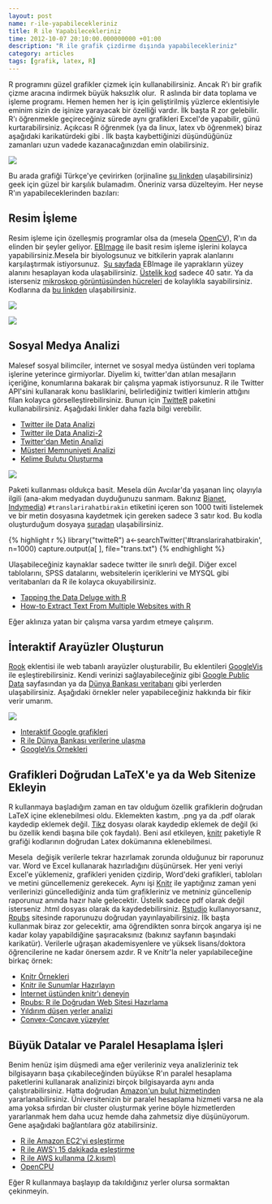 ```yaml
--- 
layout: post 
name: r-ile-yapabilecekleriniz 
title: R ile Yapabilecekleriniz 
time: 2012-10-07 20:10:00.000000000 +01:00
description: "R ile grafik çizdirme dışında yapabilecekleriniz"
category: articles
tags: [grafik, latex, R]
---
```



R programını güzel grafikler çizmek için kullanabilirsiniz. Ancak R'ı bir grafik çizme aracına indirmek büyük haksızlık olur.  R aslında bir data toplama ve işleme programı. Hemen hemen her iş için geliştirilmiş yüzlerce eklentisiyle eminim sizin de işinize yarayacak bir özelliği vardır.
İlk başta R zor gelebilir. R'ı öğrenmekle geçireceğiniz sürede aynı grafikleri Excel'de yapabilir, günü kurtarabilirsiniz. Açıkcası R öğrenmek (ya da linux, latex vb öğrenmek) biraz aşağıdaki karikatürdeki gibi . İlk başta kaybettiğinizi düşündüğünüz zamanları uzun vadede kazanacağınızdan emin olabilirsiniz.


[![]({{site.url}}/images/geekler_tr.png)]({{site.url}}/images/geekler_tr.png)


Bu arada grafiği Türkçe'ye çevirirken (orjinaline [şu linkden](https://plus.google.com/102451193315916178828/posts/MGxauXypb1Y) ulaşabilirsiniz) geek için güzel bir karşılık bulamadım. Öneriniz varsa düzelteyim.
Her neyse R'ın yapabileceklerinden bazıları:

Resim İşleme
------------

Resim işleme için özelleşmiş programlar olsa da (mesela [OpenCV](http://opencv.org/)), R'ın da elinden bir şeyler geliyor. [EBImage](http://www.bioconductor.org/packages/devel/bioc/html/EBImage.html) ile basit resim işleme işlerini kolayca yapabilirsiniz.Mesela bir biyologsunuz ve bitkilerin yaprak alanlarını karşılaştırmak istiyorsunuz.  [Şu sayfada](http://ec2-184-73-106-109.compute-1.amazonaws.com/wordpress/?p=202) EBImage ile yaprakların yüzey alanını hesaplayan koda ulaşabilirsiniz. [Üstelik kod](https://github.com/tonyworld/bioImage/blob/master/LeafArea.r) sadece 40 satır. Ya da isterseniz [mikroskop görüntüsünden hücreleri](http://ec2-184-73-106-109.compute-1.amazonaws.com/wordpress/?p=186) de kolaylıkla sayabilirsiniz.  Kodlarına da [bu linkden](https://github.com/tonyworld/bioImage/blob/master/CellCount.r) ulaşabilirsiniz.

[![]({{site.url}}/images/yaprak_alan.jpg)]({{site.url}}/images/yaprak_alan.jpg)

[![]({{site.url}}/images/hucre_say.jpg)]({{site.url}}/images/hucre_say.jpg)

Sosyal Medya Analizi
--------------------

Malesef sosyal bilimciler, internet ve sosyal medya üstünden veri toplama işlerine yeterince girmiyorlar. Diyelim ki, twitter'dan atılan mesajların içeriğine, konumlarına bakarak bir çalışma yapmak istiyorsunuz. R ile Twitter API'sini kullanarak konu basliklarini, belirlediğiniz twitleri kimlerin attığını filan kolayca görselleştirebilirsiniz. Bunun için [TwitteR](http://cran.r-project.org/web/packages/twitteR/index.html) paketini kullanabilirsiniz. Aşağıdaki linkler daha fazla bilgi verebilir.

-   [Twitter ile Data Analizi](http://dl.dropbox.com/u/6360678/workshop.html)
-   [Twitter ile Data Analizi-2](http://franklincenterhq.org/2429/using-r-to-search-twitter-for-analysis/)
-   [Twitter'dan Metin Analizi](http://www.rdatamining.com/examples/text-mining)
-   [Müşteri Memnuniyeti Analizi](http://jeffreybreen.wordpress.com/2011/07/04/twitter-text-mining-r-slides/)
-   [Kelime Bulutu Oluşturma](http://rpubs.com/chrisbrunsdon/twitterclouds)

[![]({{site.url}}/images/sna-terms-2.png)]({{site.url}}/images/sna-terms-2.png)

Paketi kullanması oldukça basit. Mesela dün Avcılar'da yaşanan linç olayıyla ilgili (ana-akım medyadan duyduğunuzu sanmam. Bakınız [Bianet](http://www.bianet.org/bianet/lgbtt/141312-tasinmazsaniz-sizi-zorla-atariz), [Indymedia](http://istanbul.indymedia.org/tr/haber/avc%C4%B1larda-trans-bireylere-y%C3%B6nelik-lin%C3%A7-giri%C5%9Fimi-engellendi)) `#translarirahatbirakin` etiketini içeren son 1000 twiti listelemek ve bir metin dosyasına kaydetmek için gereken sadece 3 satır kod. Bu kodla oluşturduğum dosyaya [şuradan](http://dl.dropbox.com/u/2490601/for%20download/trans.txt) ulaşabilirsiniz.

{% highlight r %}
library("twitteR")
a\<-searchTwitter('\#translarirahatbirakin', n=1000)
capture.output(a[ ], file="trans.txt")
{% endhighlight %}


Ulaşabileceğiniz kaynaklar sadece twitter ile sınırlı değil. Diğer excel tablolarını, SPSS datalarını, websitelerin içeriklerini ve MYSQL gibi veritabanları da R ile kolayca okuyabilirsiniz.

-  [Tapping the Data Deluge with R](http://www.slideshare.net/jeffreybreen/tapping-the-data-deluge-with-r)
-  [How-to Extract Text From Multiple Websites with R](http://christophergandrud.blogspot.co.uk/2012/02/how-to-extract-text-from-multiple.html)

Eğer aklınıza yatan bir çalışma varsa yardım etmeye çalışırım.

İnteraktif Arayüzler Oluşturun
------------------------------

[Rook](http://cran.r-project.org/web/packages/Rook/index.html) eklentisi ile web tabanlı arayüzler oluşturabilir, Bu eklentileri [GoogleVis](https://developers.google.com/chart/interactive/docs/gallery) ile eşleştirebilirsiniz. Kendi verinizi sağlayabileceğiniz gibi [Google Public Data](http://www.google.com/publicdata/directory) sayfasından ya da [Dünya Bankası veritabanı](http://data.worldbank.org/) gibi yerlerden ulaşabilirsiniz. Aşağıdaki örnekler neler yapabileceğiniz hakkında bir fikir verir umarım.

[![]({{site.url}}/images/google_vis.png)](http://dl.dropbox.com/u/7586336/blogger/Cambridge_R_googleVis_with_knitr_and_RStudio_May_2012.html#%288%29)

-   [Interaktif Google grafikleri](http://code.google.com/p/google-motion-charts-with-r/)
-   [R ile Dünya Bankası verilerine ulaşma](http://lamages.blogspot.co.uk/2011/09/accessing-and-plotting-world-bank-data.html)
-   [GoogleVis Örnekleri](http://code.google.com/p/google-motion-charts-with-r/#Examples)

Grafikleri Doğrudan LaTeX'e ya da Web Sitenize Ekleyin
------------------------------------------------------

R kullanmaya başladığım zaman en tav olduğum özellik grafiklerin doğrudan LaTeX içine eklenebilmesi oldu. Eklemekten kastım, .png ya da .pdf olarak kaydedip eklemek değil. [Tikz](http://www.texample.net/tikz/) dosyası olarak kaydedip eklemek de değil (ki bu özellik kendi başına bile çok faydalı). Beni asıl etkileyen, [knitr](http://yihui.name/knitr/) paketiyle R grafiği kodlarının doğrudan Latex dokümanına eklenebilmesi.

Mesela  değişik verilerle tekrar hazırlamak zorunda olduğunuz bir raporunuz var. Word ve Excel kullanarak hazırladığını düşünürsek. Her yeni veriyi Excel'e yüklemeniz, grafikleri yeniden çizdirip, Word'deki grafikleri, tabloları ve metini güncellemeniz gerekecek. Aynı işi [Knitr](http://yihui.name/knitr/) ile yaptığınız zaman yeni verilerinizi güncellediğiniz anda tüm grafikleriniz ve metniniz güncellenip raporunuz anında hazır hale gelecektir. Üstelik sadece pdf olarak değil isterseniz .html dosyası olarak da kaydedebilirsiniz. [Rstudio](http://rstudio.org/) kullanıyorsanız, [Rpubs](http://rpubs.com/) sitesinde raporunuzu doğrudan yayınlayabilirsiniz. İlk başta kullanmak biraz zor gelecektir, ama öğrendikten sonra birçok angarya işi ne kadar kolay yapabildiğine şaşıracaksınız (bakınız sayfanın başındaki karikatür). Verilerle uğraşan akademisyenlere ve yüksek lisans/doktora öğrencilerine ne kadar önersem azdır.
R ve Knitr'la neler yapılabileceğine birkaç örnek:

- [Knitr Örnekleri](http://yihui.name/knitr/demo/showcase/)
- [Knitr ile Sunumlar Hazırlayın](http://www.r-bloggers.com/how-to-make-html5-slides-with-knitr/) 
- [İnternet üstünden knitr'ı deneyin](http://public.opencpu.org/apps/knitr/)
- [Rpubs: R ile Doğrudan Web Sitesi Hazırlama](http://rpubs.com/)
- [Yıldırım düşen yerler analizi](http://rpubs.com/jelsner/2021)
- [Convex-Concave yüzeyler](http://rpubs.com/floswald/1969)

Büyük Datalar ve Paralel Hesaplama İşleri
-----------------------------------------

Benim henüz işim düşmedi ama eğer verileriniz veya analizleriniz tek bilgisayarın başa çıkabileceğinden büyükse R'ın paralel hesaplama paketlerini kullanarak analizinizi birçok bilgisayarda aynı anda çalıştırabilirsiniz. Hatta doğrudan [Amazon'un bulut hizmetinden](http://aws.amazon.com/ec2/) yararlanabilirsiniz. Üniversitenizin bir paralel hesaplama hizmeti varsa ne ala ama yoksa sıfırdan bir cluster oluşturmak yerine böyle hizmetlerden yararlanmak hem daha ucuz hemde daha zahmetsiz diye düşünüyorum. Gene aşağıdaki bağlantılara göz atabilirsiniz.

-   [R ile Amazon EC2'yi eşleştirme](http://decisionstats.com/2010/09/25/running-r-on-amazon-ec2/)
-   [R ile AWS'ı 15 dakikada eşleştirme](http://blog.revolutionanalytics.com/2011/01/run-r-in-parallel-on-a-hadoop-cluster-with-aws-in-15-minutes.html)
-   [R ile AWS kullanma (2.kısım)](http://jeffreybreen.wordpress.com/2011/01/10/segue-r-to-amazon-elastic-mapreduce-hadoop/)
-   [OpenCPU](http://public.opencpu.org/pages/)

Eğer R kullanmaya başlayıp da takıldığınız yerler olursa sormaktan çekinmeyin.
